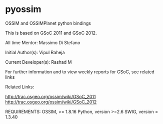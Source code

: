 pyossim
=======

OSSIM and OSSIMPlanet python bindings


This is based on GSoC 2011 and GSoC 2012.

All time Mentor: Massimo Di Stefano

Initial Author(s): Vipul Raheja

Current Developer(s): Rashad M

For further information and to view weekly reports for GSoC, see related links

Related Links:

http://trac.osgeo.org/ossim/wiki/GSoC_2011
http://trac.osgeo.org/ossim/wiki/GSoC_2012

REQUIREMENTS:
OSSIM, >= 1.8.16
Python, version >=2.6
SWIG, version = 1.3.40 
